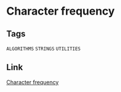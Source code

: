 # Character frequency


## Tags

`ALGORITHMS` `STRINGS` `UTILITIES`

## Link

[Character frequency](https://www.codewars.com/kata/53e895e28f9e66a56900011a)